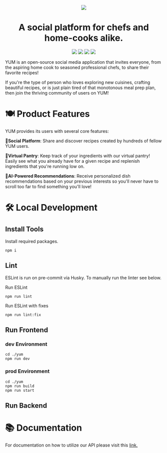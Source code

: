 <p align="center"> 
  <img src="https://github.com/jackfales/yum/assets/88995035/33c9cf42-8978-496e-ab18-2620a1b41bb1" data-canonical-src="https://github.com/jackfales/yum/assets/88995035/33c9cf42-8978-496e-ab18-2620a1b41bb1"/>
</p>
<h1 align="center">
  A social platform for chefs and home-cooks alike.
</h1>
<p align="center"> 
  <img src="https://img.shields.io/badge/next%20js-000000?style=for-the-badge&logo=nextdotjs&logoColor=white">
  <img src="https://img.shields.io/badge/React-20232A?style=for-the-badge&logo=react&logoColor=61DAFB">
  <img src="https://img.shields.io/badge/Tailwind_CSS-38B2AC?style=for-the-badge&logo=tailwind-css&logoColor=white">
  <img src="https://img.shields.io/badge/Amazon_AWS-FF9900?style=for-the-badge&logo=amazonaws&logoColor=white">
</p>

YUM is an open-source social media application that invites everyone, from the 
aspiring home cook to seasoned professional chefs, to share their favorite 
recipes!

If you're the type of person who loves exploring new cuisines, crafting 
beautiful recipes, or is just plain tired of that monotonous meal prep plan, 
then join the thriving community of users on YUM!

# 🍽 Product Features
YUM provides its users with several core features:

👥**Social Platform**: Share and discover recipes created by hundreds of fellow YUM 
users.

🥕**Virtual Pantry**: Keep track of your ingredients with our virtual pantry! 
Easily see what you already have for a given recipe and replenish ingredients 
that you're running low on.

🤖**AI-Powered Recommendations**: Receive personalized dish recommendations based 
on your previous interests so you'll never have to scroll too far to find 
something you'll love!

# 🛠️ Local Development

## Install Tools
Install required packages.
```
npm i
```
## Lint
ESLint is run on pre-commit via Husky. To manually run the linter see below.

Run ESLint
```
npm run lint
```

Run ESLint with fixes
```
npm run lint:fix
```

## Run Frontend

### dev Environment
```
cd ./yum
npm run dev
```

### prod Environment
```
cd ./yum
npm run build
npm run start
```

## Run Backend

# 📚 Documentation
For documentation on how to utilize our API please visit this 
[link.](https://documenter.getpostman.com/view/31017970/2s9YkuYy3k)